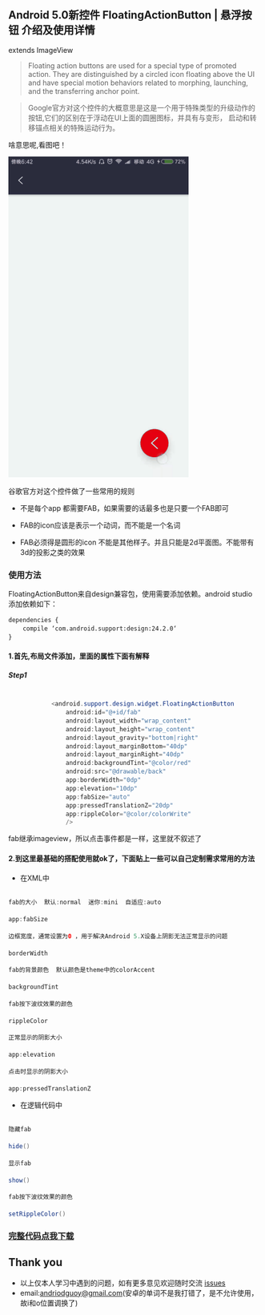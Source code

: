 ## Android 5.0新控件 FloatingActionButton | 悬浮按钮 介绍及使用详情

extends ImageView

> Floating action buttons are used for a special type of promoted action. They are distinguished by a circled icon 
floating above the UI and have special motion behaviors related to morphing, launching, and the transferring anchor point.

> Google官方对这个控件的大概意思是这是一个用于特殊类型的升级动作的按钮,它们的区别在于浮动在UI上面的圆圈图标，并具有与变形，
启动和转移锚点相关的特殊运动行为。

啥意思呢,看图吧！

![](https://github.com/CoderGuoy/Android-Material-Design/blob/master/screenshots/fab.gif)

谷歌官方对这个控件做了一些常用的规则

- 不是每个app 都需要FAB，如果需要的话最多也是只要一个FAB即可

- FAB的icon应该是表示一个动词，而不能是一个名词

- FAB必须得是圆形的icon 不能是其他样子。并且只能是2d平面图。不能带有3d的投影之类的效果

### 使用方法

FloatingActionButton来自design兼容包，使用需要添加依赖。android studio 添加依赖如下：
```xml
dependencies {
    compile ‘com.android.support:design:24.2.0‘
}
```

#### 1.首先,布局文件添加，里面的属性下面有解释

##### Step1

```java

            <android.support.design.widget.FloatingActionButton
                android:id="@+id/fab"
                android:layout_width="wrap_content"
                android:layout_height="wrap_content"
                android:layout_gravity="bottom|right"
                android:layout_marginBottom="40dp"
                android:layout_marginRight="40dp"
                android:backgroundTint="@color/red"
                android:src="@drawable/back"
                app:borderWidth="0dp"
                app:elevation="10dp"
                app:fabSize="auto"
                app:pressedTranslationZ="20dp"
                app:rippleColor="@color/colorWrite"
                />

```

fab继承imageview，所以点击事件都是一样，这里就不叙述了

#### 2.到这里最基础的搭配使用就ok了，下面贴上一些可以自己定制需求常用的方法

- 在XML中

```java

fab的大小  默认:normal  迷你:mini  自适应:auto

app:fabSize           

边框宽度，通常设置为0 ，用于解决Android 5.X设备上阴影无法正常显示的问题

borderWidth

fab的背景颜色  默认颜色是theme中的colorAccent

backgroundTint        

fab按下波纹效果的颜色

rippleColor   

正常显示的阴影大小

app:elevation

点击时显示的阴影大小

app:pressedTranslationZ

```

- 在逻辑代码中

```java

隐藏fab

hide()

显示fab

show()

fab按下波纹效果的颜色

setRippleColor()

```

### [完整代码点我下载](https://github.com/CoderGuoy/Coder)

## Thank you

- 以上仅本人学习中遇到的问题，如有更多意见欢迎随时交流 [issues](https://github.com/CoderGuoy/MetalDesign/issues/1)
- email:andriodguoy@gmail.com(安卓的单词不是我打错了，是不允许使用，故i和o位置调换了)



